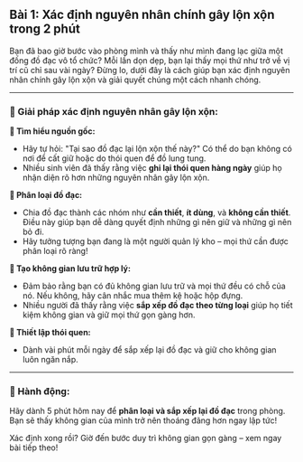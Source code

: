 ## Bài 1: Xác định nguyên nhân chính gây lộn xộn trong 2 phút

Bạn đã bao giờ bước vào phòng mình và thấy như mình đang lạc giữa một đống đồ đạc vô tổ chức? Mỗi lần dọn dẹp, bạn lại thấy mọi thứ như trở về vị trí cũ chỉ sau vài ngày? Đừng lo, dưới đây là cách giúp bạn xác định nguyên nhân chính gây lộn xộn và giải quyết chúng một cách nhanh chóng.

---

### 📌 Giải pháp xác định nguyên nhân gây lộn xộn:

**🔹 Tìm hiểu nguồn gốc:**
- Hãy tự hỏi: "Tại sao đồ đạc lại lộn xộn thế này?" Có thể do bạn không có nơi để cất giữ hoặc do thói quen để đồ lung tung.
- Nhiều sinh viên đã thấy rằng việc **ghi lại thói quen hàng ngày** giúp họ nhận diện rõ hơn những nguyên nhân gây lộn xộn.

**🔹 Phân loại đồ đạc:**
- Chia đồ đạc thành các nhóm như **cần thiết**, **ít dùng**, và **không cần thiết**. Điều này giúp bạn dễ dàng quyết định những gì nên giữ và những gì nên bỏ đi.
- Hãy tưởng tượng bạn đang là một người quản lý kho – mọi thứ cần được phân loại rõ ràng!

**🔹 Tạo không gian lưu trữ hợp lý:**
- Đảm bảo rằng bạn có đủ không gian lưu trữ và mọi thứ đều có chỗ của nó. Nếu không, hãy cân nhắc mua thêm kệ hoặc hộp đựng.
- Nhiều người đã thấy rằng việc **sắp xếp đồ đạc theo từng loại** giúp họ tiết kiệm không gian và giữ mọi thứ gọn gàng hơn.

**🔹 Thiết lập thói quen:**
- Dành vài phút mỗi ngày để sắp xếp lại đồ đạc và giữ cho không gian luôn ngăn nắp.

---

### 🚀 Hành động:

Hãy dành 5 phút hôm nay để **phân loại và sắp xếp lại đồ đạc** trong phòng. Bạn sẽ thấy không gian của mình trở nên thoáng đãng hơn ngay lập tức!

Xác định xong rồi? Giờ đến bước duy trì không gian gọn gàng – xem ngay bài tiếp theo!